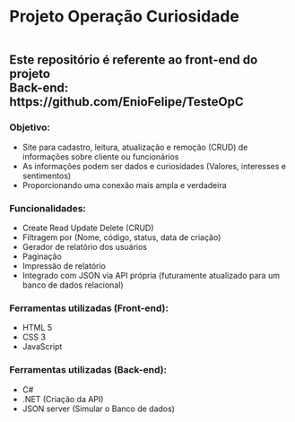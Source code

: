 <h1>Projeto Operação Curiosidade</h1>

<img></img>

<h2>Este repositório é referente ao front-end do projeto <br>
Back-end: <a>https://github.com/EnioFelipe/TesteOpC</a></h2> 

<h3> Objetivo: </h3>

* Site para cadastro, leitura, atualização e remoção (CRUD) de informações sobre cliente ou funcionários
* As informações podem ser dados e curiosidades (Valores, interesses e sentimentos)
* Proporcionando uma conexão mais ampla e verdadeira

<h3> Funcionalidades: </h3>

* Create Read Update Delete (CRUD)
* Filtragem por (Nome, código, status, data de criação)
* Gerador de relatório dos usuários
* Paginação
* Impressão de relatório
* Integrado com JSON via API própria (futuramente atualizado para um banco de dados relacional)

<h3> Ferramentas utilizadas (Front-end): </h3>

* HTML 5
* CSS 3
* JavaScript

<h3>Ferramentas utilizadas (Back-end):</h3>

* C#
* .NET (Criação da API)
* JSON server (Simular o Banco de dados)



